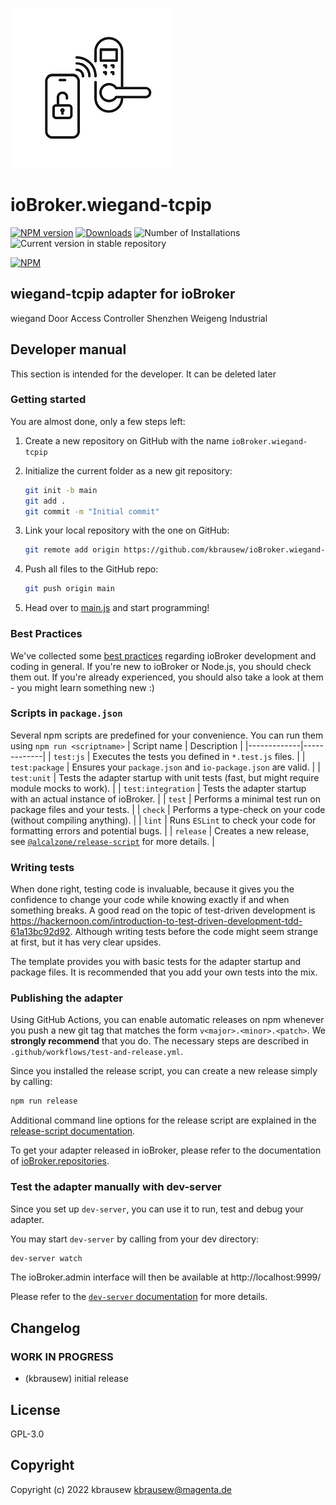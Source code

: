 ![Logo](admin/wiegand-tcpip.png)
# ioBroker.wiegand-tcpip

[![NPM version](https://img.shields.io/npm/v/iobroker.wiegand-tcpip.svg)](https://www.npmjs.com/package/iobroker.wiegand-tcpip)
[![Downloads](https://img.shields.io/npm/dm/iobroker.wiegand-tcpip.svg)](https://www.npmjs.com/package/iobroker.wiegand-tcpip)
![Number of Installations](https://iobroker.live/badges/wiegand-tcpip-installed.svg)
![Current version in stable repository](https://iobroker.live/badges/wiegand-tcpip-stable.svg)
<!-- [![Dependency Status](https://img.shields.io/david/kbrausew/iobroker.wiegand-tcpip.svg)](https://david-dm.org/kbrausew/iobroker.wiegand-tcpip) -->

[![NPM](https://nodei.co/npm/iobroker.wiegand-tcpip.png?downloads=true)](https://nodei.co/npm/iobroker.wiegand-tcpip/)

<!-- **Tests:** ![Test and Release](https://github.com/kbrausew/ioBroker.wiegand-tcpip/workflows/Test%20and%20Release/badge.svg) -->

## wiegand-tcpip adapter for ioBroker

wiegand Door Access Controller Shenzhen Weigeng Industrial

## Developer manual
This section is intended for the developer. It can be deleted later

### Getting started

You are almost done, only a few steps left:
1. Create a new repository on GitHub with the name `ioBroker.wiegand-tcpip`
1. Initialize the current folder as a new git repository:  
    ```bash
    git init -b main
    git add .
    git commit -m "Initial commit"
    ```
1. Link your local repository with the one on GitHub:  
    ```bash
    git remote add origin https://github.com/kbrausew/ioBroker.wiegand-tcpip
    ```

1. Push all files to the GitHub repo:  
    ```bash
    git push origin main
    ```

1. Head over to [main.js](main.js) and start programming!

### Best Practices
We've collected some [best practices](https://github.com/ioBroker/ioBroker.repositories#development-and-coding-best-practices) regarding ioBroker development and coding in general. If you're new to ioBroker or Node.js, you should
check them out. If you're already experienced, you should also take a look at them - you might learn something new :)

### Scripts in `package.json`
Several npm scripts are predefined for your convenience. You can run them using `npm run <scriptname>`
| Script name | Description |
|-------------|-------------|
| `test:js` | Executes the tests you defined in `*.test.js` files. |
| `test:package` | Ensures your `package.json` and `io-package.json` are valid. |
| `test:unit` | Tests the adapter startup with unit tests (fast, but might require module mocks to work). |
| `test:integration` | Tests the adapter startup with an actual instance of ioBroker. |
| `test` | Performs a minimal test run on package files and your tests. |
| `check` | Performs a type-check on your code (without compiling anything). |
| `lint` | Runs `ESLint` to check your code for formatting errors and potential bugs. |
| `release` | Creates a new release, see [`@alcalzone/release-script`](https://github.com/AlCalzone/release-script#usage) for more details. |

### Writing tests
When done right, testing code is invaluable, because it gives you the 
confidence to change your code while knowing exactly if and when 
something breaks. A good read on the topic of test-driven development 
is https://hackernoon.com/introduction-to-test-driven-development-tdd-61a13bc92d92. 
Although writing tests before the code might seem strange at first, but it has very 
clear upsides.

The template provides you with basic tests for the adapter startup and package files.
It is recommended that you add your own tests into the mix.

### Publishing the adapter
Using GitHub Actions, you can enable automatic releases on npm whenever you push a new git tag that matches the form 
`v<major>.<minor>.<patch>`. We **strongly recommend** that you do. The necessary steps are described in `.github/workflows/test-and-release.yml`.

Since you installed the release script, you can create a new
release simply by calling:
```bash
npm run release
```
Additional command line options for the release script are explained in the
[release-script documentation](https://github.com/AlCalzone/release-script#command-line).

To get your adapter released in ioBroker, please refer to the documentation 
of [ioBroker.repositories](https://github.com/ioBroker/ioBroker.repositories#requirements-for-adapter-to-get-added-to-the-latest-repository).

### Test the adapter manually with dev-server
Since you set up `dev-server`, you can use it to run, test and debug your adapter.

You may start `dev-server` by calling from your dev directory:
```bash
dev-server watch
```

The ioBroker.admin interface will then be available at http://localhost:9999/

Please refer to the [`dev-server` documentation](https://github.com/ioBroker/dev-server#command-line) for more details.

## Changelog
<!--
    Placeholder for the next version (at the beginning of the line):
    ### **WORK IN PROGRESS**
-->

### **WORK IN PROGRESS**
* (kbrausew) initial release

## License
GPL-3.0

## Copyright
Copyright (c) 2022 kbrausew <kbrausew@magenta.de>